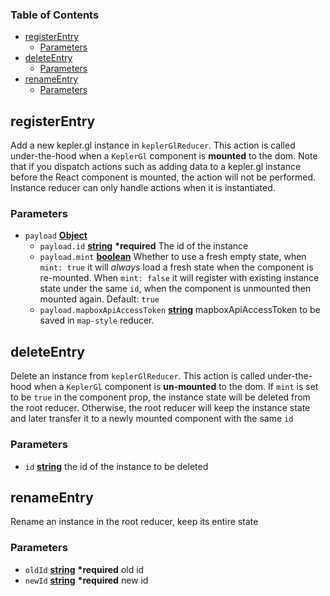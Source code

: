 <!-- Generated by documentation.js. Update this documentation by updating the source code. -->

### Table of Contents

-   [registerEntry][1]
    -   [Parameters][2]
-   [deleteEntry][3]
    -   [Parameters][4]
-   [renameEntry][5]
    -   [Parameters][6]

## registerEntry

Add a new kepler.gl instance in `keplerGlReducer`. This action is called under-the-hood when a `KeplerGl` component is **mounted** to the dom.
Note that if you dispatch actions such as adding data to a kepler.gl instance before the React component is mounted, the action will not be
performed. Instance reducer can only handle actions when it is instantiated.

### Parameters

-   `payload` **[Object][7]** 
    -   `payload.id` **[string][8]** **\*required** The id of the instance
    -   `payload.mint` **[boolean][9]** Whether to use a fresh empty state, when `mint: true` it will _always_ load a fresh state when the component is re-mounted.
        When `mint: false` it will register with existing instance state under the same `id`, when the component is unmounted then mounted again. Default: `true`
    -   `payload.mapboxApiAccessToken` **[string][8]** mapboxApiAccessToken to be saved in `map-style` reducer.

## deleteEntry

Delete an instance from `keplerGlReducer`. This action is called under-the-hood when a `KeplerGl` component is **un-mounted** to the dom.
If `mint` is set to be `true` in the component prop, the instance state will be deleted from the root reducer. Otherwise, the root reducer will keep
the instance state and later transfer it to a newly mounted component with the same `id`

### Parameters

-   `id` **[string][8]** the id of the instance to be deleted

## renameEntry

Rename an instance in the root reducer, keep its entire state

### Parameters

-   `oldId` **[string][8]** **\*required** old id
-   `newId` **[string][8]** **\*required** new id

[1]: #registerentry

[2]: #parameters

[3]: #deleteentry

[4]: #parameters-1

[5]: #renameentry

[6]: #parameters-2

[7]: https://developer.mozilla.org/docs/Web/JavaScript/Reference/Global_Objects/Object

[8]: https://developer.mozilla.org/docs/Web/JavaScript/Reference/Global_Objects/String

[9]: https://developer.mozilla.org/docs/Web/JavaScript/Reference/Global_Objects/Boolean
